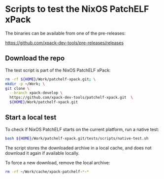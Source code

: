 # Scripts to test the NixOS PatchELF xPack

The binaries can be available from one of the pre-releases:

<https://github.com/xpack-dev-tools/pre-releases/releases>

## Download the repo

The test script is part of the NixOS PatchELF xPack:

```sh
rm -rf ${HOME}/Work/patchelf-xpack.git; \
mkdir -p ~/Work; \
git clone \
  --branch xpack-develop \
  https://github.com/xpack-dev-tools/patchelf-xpack.git  \
  ${HOME}/Work/patchelf-xpack.git
```

## Start a local test

To check if NixOS PatchELF starts on the current platform, run a native test:

```sh
bash ${HOME}/Work/patchelf-xpack.git/tests/scripts/native-test.sh
```

The script stores the downloaded archive in a local cache, and
does not download it again if available locally.

To force a new download, remove the local archive:

```sh
rm -rf ~/Work/cache/xpack-patchelf-*-*
```
